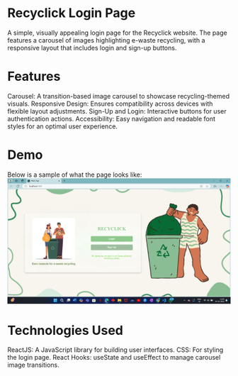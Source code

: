 # Recyclick Login Page
A simple, visually appealing login page for the Recyclick website. The page features a carousel of images highlighting e-waste recycling, with a responsive layout that includes login and sign-up buttons.

# Features
Carousel: A transition-based image carousel to showcase recycling-themed visuals.
Responsive Design: Ensures compatibility across devices with flexible layout adjustments.
Sign-Up and Login: Interactive buttons for user authentication actions.
Accessibility: Easy navigation and readable font styles for an optimal user experience.

# Demo
Below is a sample of what the page looks like:
![alt text](<Screenshot 2025-01-07 110620.png>)

# Technologies Used
ReactJS: A JavaScript library for building user interfaces.
CSS: For styling the login page.
React Hooks: useState and useEffect to manage carousel image transitions.